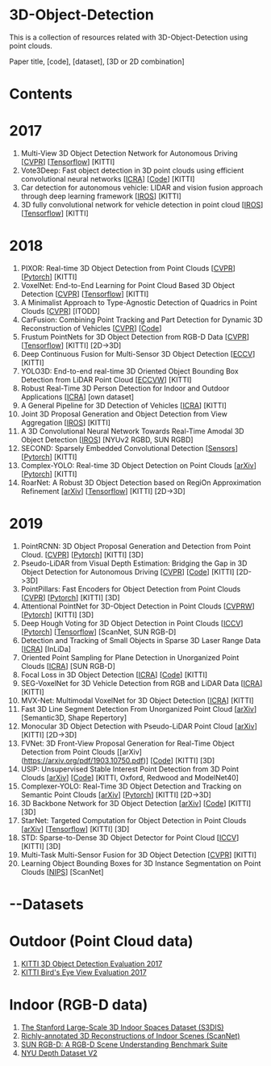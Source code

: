 # 3D-Object-Detection
This is a collection of resources related with 3D-Object-Detection using point clouds.

Paper title, [code], [dataset], [3D or 2D combination]

# Contents

# 2017
1. Multi-View 3D Object Detection Network for Autonomous Driving [[CVPR](https://arxiv.org/pdf/1611.07759.pdf)] [[Tensorflow](https://github.com/bostondiditeam/MV3D)] [KITTI]
2. Vote3Deep: Fast object detection in 3D point clouds using efficient convolutional neural networks [[ICRA](https://arxiv.org/pdf/1609.06666.pdf)] [[Code](https://github.com/lijiannuist/Vote3Deep_lidar)] [KITTI]
3. Car detection for autonomous vehicle: LIDAR and vision fusion approach through deep learning framework [[IROS](https://ieeexplore.ieee.org/stamp/stamp.jsp?arnumber=8202234)]  [KITTI]
4. 3D fully convolutional network for vehicle detection in point cloud [[IROS](https://arxiv.org/pdf/1611.08069.pdf)] [[Tensorflow](https://github.com/yukitsuji/3D_CNN_tensorflow)] [KITTI]


# 2018
1. PIXOR: Real-time 3D Object Detection from Point Clouds [[CVPR](https://arxiv.org/pdf/1902.06326.pdf)] [[Pytorch](https://github.com/ankita-kalra/PIXOR)] [KITTI]
2. VoxelNet: End-to-End Learning for Point Cloud Based 3D Object Detection [[CVPR](https://arxiv.org/pdf/1711.06396.pdf)] [[Tensorflow](https://github.com/tsinghua-rll/VoxelNet-tensorflow)] [KITTI]
3. A Minimalist Approach to Type-Agnostic Detection of Quadrics in Point Clouds [[CVPR](http://campar.in.tum.de/pub/tbirdal2018cvpr/tbirdal2018cvpr.pdf)] [ITODD]
4. CarFusion: Combining Point Tracking and Part Detection for Dynamic 3D Reconstruction of Vehicles [[CVPR](http://www.cs.cmu.edu/~mvo/index_files/Papers/CarFusion.pdf)] [[Code](https://github.com/dineshreddy91/carfusion_to_coco)] 
5. Frustum PointNets for 3D Object Detection from RGB-D Data [[CVPR](https://arxiv.org/pdf/1711.08488.pdf)] [[Tensorflow](https://github.com/charlesq34/frustum-pointnets)] [KITTI] [2D->3D]
6. Deep Continuous Fusion for Multi-Sensor 3D Object Detection [[ECCV](http://openaccess.thecvf.com/content_ECCV_2018/papers/Ming_Liang_Deep_Continuous_Fusion_ECCV_2018_paper.pdf)] [KITTI]
7. YOLO3D: End-to-end real-time 3D Oriented Object Bounding Box Detection from LiDAR Point Cloud [[ECCVW](http://openaccess.thecvf.com/content_ECCVW_2018/papers/11131/Ali_YOLO3D_End-to-end_real-time_3D_Oriented_Object_Bounding_Box_Detection_from_ECCVW_2018_paper.pdf)] [KITTI]
8. Robust Real-Time 3D Person Detection for Indoor and Outdoor Applications [[ICRA](https://ieeexplore.ieee.org/stamp/stamp.jsp?tp=&arnumber=8461257&tag=1)] [own dataset]
9. A General Pipeline for 3D Detection of Vehicles  [[ICRA](https://ieeexplore.ieee.org/stamp/stamp.jsp?tp=&arnumber=8461232)] [KITTI]
10. Joint 3D Proposal Generation and Object Detection from View Aggregation [[IROS](https://ieeexplore.ieee.org/stamp/stamp.jsp?tp=&arnumber=8594362)] [KITTI]
11. A 3D Convolutional Neural Network Towards Real-Time Amodal 3D Object Detection [[IROS](https://ieeexplore.ieee.org/stamp/stamp.jsp?tp=&arnumber=8593837)] [NYUv2 RGBD, SUN RGBD]
12. SECOND: Sparsely Embedded Convolutional Detection [[Sensors](https://www.mdpi.com/1424-8220/18/10/3337)] [[Pytorch](https://github.com/traveller59/second.pytorch)] [KITTI]
13. Complex-YOLO: Real-time 3D Object Detection on Point Clouds [[arXiv](https://arxiv.org/pdf/1803.06199.pdf)] [[Pytorch](https://github.com/AI-liu/Complex-YOLO)] [KITTI]
14. RoarNet: A Robust 3D Object Detection based on RegiOn Approximation Refinement [[arXiv](https://arxiv.org/pdf/1811.03818.pdf)] [[Tensorflow](https://github.com/Kiwoo/RoarNet)] [KITTI] [2D->3D]




# 2019
1. PointRCNN: 3D Object Proposal Generation and Detection from Point Cloud. [[CVPR](https://arxiv.org/pdf/1812.04244.pdf)]  [[Pytorch](https://github.com/sshaoshuai/PointRCNN)] [KITTI] [3D]
2. Pseudo-LiDAR from Visual Depth Estimation: Bridging the Gap in 3D Object Detection for Autonomous Driving [[CVPR](https://arxiv.org/pdf/1812.07179.pdf)] [[Code](https://github.com/mileyan/pseudo_lidar)] [KITTI] [2D->3D]
3. PointPillars: Fast Encoders for Object Detection from Point Clouds [[CVPR](https://arxiv.org/pdf/1812.05784.pdf)] [[Pytorch](https://github.com/nutonomy/second.pytorch)] [KITTI] [3D]
4. Attentional PointNet for 3D-Object Detection in Point Clouds [[CVPRW](http://openaccess.thecvf.com/content_CVPRW_2019/papers/WAD/Paigwar_Attentional_PointNet_for_3D-Object_Detection_in_Point_Clouds_CVPRW_2019_paper.pdf)] [[Pytorch](https://github.com/anshulpaigwar/Attentional-PointNet)] [KITTI] [3D]
5. Deep Hough Voting for 3D Object Detection in Point Clouds [[ICCV](https://arxiv.org/pdf/1904.09664v1.pdf)] [[Pytorch](https://github.com/facebookresearch/votenet)] [[Tensorflow](https://github.com/qq456cvb/VoteNet)] [ScanNet, SUN RGB-D]
6. Detection and Tracking of Small Objects in Sparse 3D Laser Range Data [[ICRA](https://www.ais.uni-bonn.de/papers/ICRA_2019_Razlaw.pdf)] [InLiDa]
7. Oriented Point Sampling for Plane Detection in Unorganized Point Clouds [[ICRA](https://arxiv.org/pdf/1905.02553.pdf)] [SUN RGB-D]
8. Focal Loss in 3D Object Detection [[ICRA](https://arxiv.org/pdf/1809.06065.pdf)] [[Code](https://github.com/pyun-ram/FL3D)] [KITTI]
9. SEG-VoxelNet for 3D Vehicle Detection from RGB and LiDAR Data [[ICRA](https://ieeexplore.ieee.org/stamp/stamp.jsp?tp=&arnumber=8793492)] [KITTI]
10. MVX-Net: Multimodal VoxelNet for 3D Object Detection [[ICRA](https://arxiv.org/pdf/1904.01649.pdf)] [KITTI]
11. Fast 3D Line Segment Detection From Unorganized Point Cloud [[arXiv](https://arxiv.org/pdf/1901.02532.pdf)] [Semantic3D, Shape Repertory]
12. Monocular 3D Object Detection with Pseudo-LiDAR Point Cloud [[arXiv](https://arxiv.org/pdf/1903.09847.pdf)] [KITTI] [2D->3D]
13. FVNet: 3D Front-View Proposal Generation for Real-Time Object Detection from Point Clouds [[arXiv] (https://arxiv.org/pdf/1903.10750.pdf)] [[Code](https://github.com/LordLiang/FVNet)] [KITTI] [3D]
14. USIP: Unsupervised Stable Interest Point Detection from 3D Point Clouds [[arXiv](https://arxiv.org/pdf/1904.00229.pdf)] [[Code](https://github.com/lijx10/USIP)] [KITTI, Oxford, Redwood and ModelNet40]
15. Complexer-YOLO: Real-Time 3D Object Detection and Tracking on Semantic Point Clouds [[arXiv](https://arxiv.org/pdf/1904.07537.pdf)] [[Pytorch](https://github.com/AI-liu/Complex-YOLO)] [KITTI] [2D->3D]
16. 3D Backbone Network for 3D Object Detection [[arXiv](https://arxiv.org/pdf/1901.08373.pdf)] [[Code](https://github.com/Benzlxs/tDBN)] [KITTI] [3D]
17. StarNet: Targeted Computation for Object Detection in Point Clouds [[arXiv](https://arxiv.org/pdf/1908.11069v1.pdf)] [[Tensorflow](https://github.com/tensorflow/lingvo)] [KITTI] [3D]
18. STD: Sparse-to-Dense 3D Object Detector for Point Cloud [[ICCV](https://arxiv.org/pdf/1907.10471.pdf)] [KITTI] [3D]
19. Multi-Task Multi-Sensor Fusion for 3D Object Detection [[CVPR](http://openaccess.thecvf.com/content_CVPR_2019/papers/Liang_Multi-Task_Multi-Sensor_Fusion_for_3D_Object_Detection_CVPR_2019_paper.pdf)] [KITTI]
20. Learning Object Bounding Boxes for 3D Instance Segmentation on Point Clouds [[NIPS](https://arxiv.org/pdf/1906.01140.pdf)] [ScanNet]


# --Datasets

# Outdoor (Point Cloud data)
1. [KITTI 3D Object Detection Evaluation 2017](http://www.cvlibs.net/datasets/kitti/eval_object.php?obj_benchmark=3d)
2. [KITTI Bird's Eye View Evaluation 2017](http://www.cvlibs.net/datasets/kitti/eval_object.php?obj_benchmark=bev)

# Indoor (RGB-D data)
1. [The Stanford Large-Scale 3D Indoor Spaces Dataset (S3DIS)](http://buildingparser.stanford.edu/dataset.html#Download)
2. [Richly-annotated 3D Reconstructions of Indoor Scenes (ScanNet)](http://www.scan-net.org/)
3. [SUN RGB-D: A RGB-D Scene Understanding Benchmark Suite](http://rgbd.cs.princeton.edu/)
4. [NYU Depth Dataset V2](https://cs.nyu.edu/~silberman/datasets/nyu_depth_v2.html)
